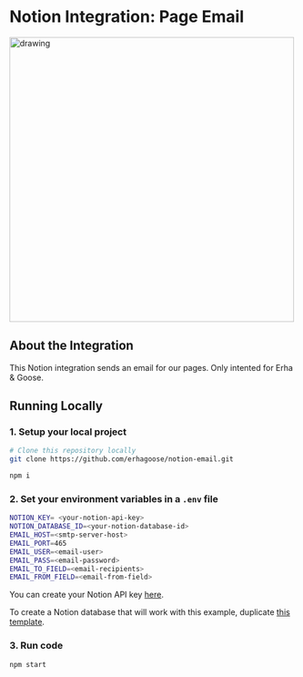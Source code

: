 # Notion Integration: Page Email

<img src="https://dev.notion.so/front-static/external/readme/images/notion-email-example@2x.png" alt="drawing" width="500"/>

## About the Integration

This Notion integration sends an email for our pages. Only intented for Erha & Goose.

## Running Locally

### 1. Setup your local project

```zsh
# Clone this repository locally
git clone https://github.com/erhagoose/notion-email.git

npm i
```

### 2. Set your environment variables in a `.env` file

```zsh
NOTION_KEY= <your-notion-api-key>
NOTION_DATABASE_ID=<your-notion-database-id>
EMAIL_HOST=<smtp-server-host>
EMAIL_PORT=465
EMAIL_USER=<email-user>
EMAIL_PASS=<email-password>
EMAIL_TO_FIELD=<email-recipients>
EMAIL_FROM_FIELD=<email-from-field>
```

You can create your Notion API key [here](https://www.notion.com/my-integrations).

To create a Notion database that will work with this example, duplicate [this template](https://www.notion.com/5b593126d3eb401db62c83cbe362d2d5?v=a44397b3675545f389a6f28282c402ae).

### 3. Run code

```zsh
npm start
```
